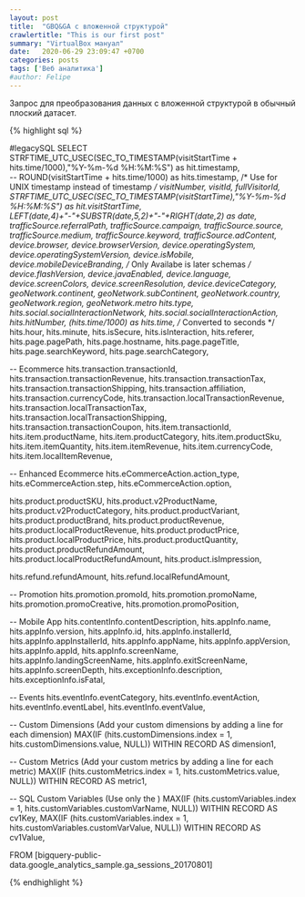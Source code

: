 ```yaml
---
layout: post
title:  "GBQ&GA с вложенной структурой"
crawlertitle: "This is our first post"
summary: "VirtualBox мануал"
date:   2020-06-29 23:09:47 +0700
categories: posts
tags: ['Веб аналитика']
#author: Felipe
---
```



Запрос для преобразования данных с вложенной структурой в обычный плоский датасет.



{% highlight sql %}

#legacySQL
SELECT
  STRFTIME_UTC_USEC(SEC_TO_TIMESTAMP(visitStartTime + hits.time/1000),"%Y-%m-%d %H:%M:%S") as hit.timestamp,  
  -- ROUND(visitStartTime + hits.time/1000) as hits.timestamp,   /* Use for UNIX timestamp instead of timestamp */
  visitNumber,
  visitId,
  fullVisitorId,
  STRFTIME_UTC_USEC(SEC_TO_TIMESTAMP(visitStartTime),"%Y-%m-%d %H:%M:%S") as hit.visitStartTime,  
  LEFT(date,4)+"-"+SUBSTR(date,5,2)+"-"+RIGHT(date,2) as date,
  trafficSource.referralPath,
  trafficSource.campaign,
  trafficSource.source,
  trafficSource.medium,
  trafficSource.keyword,
  trafficSource.adContent,
  device.browser,
  device.browserVersion,
  device.operatingSystem,
  device.operatingSystemVersion,
  device.isMobile,
  device.mobileDeviceBranding, /* Only Availabe is later schemas */
  device.flashVersion,
  device.javaEnabled,
  device.language,
  device.screenColors,
  device.screenResolution,
  device.deviceCategory,
  geoNetwork.continent,
  geoNetwork.subContinent,
  geoNetwork.country,
  geoNetwork.region,
  geoNetwork.metro
  hits.type,
  hits.social.socialInteractionNetwork,
  hits.social.socialInteractionAction,
  hits.hitNumber,
  (hits.time/1000) as hits.time, /* Converted to seconds */
  hits.hour,
  hits.minute,
  hits.isSecure,
  hits.isInteraction,
  hits.referer,
  hits.page.pagePath,
  hits.page.hostname,
  hits.page.pageTitle,
  hits.page.searchKeyword,
  hits.page.searchCategory,

  -- Ecommerce
  hits.transaction.transactionId,
  hits.transaction.transactionRevenue,
  hits.transaction.transactionTax,
  hits.transaction.transactionShipping,
  hits.transaction.affiliation,
  hits.transaction.currencyCode,
  hits.transaction.localTransactionRevenue,
  hits.transaction.localTransactionTax,
  hits.transaction.localTransactionShipping,
  hits.transaction.transactionCoupon,
  hits.item.transactionId,
  hits.item.productName,
  hits.item.productCategory,
  hits.item.productSku,
  hits.item.itemQuantity,
  hits.item.itemRevenue,
  hits.item.currencyCode,
  hits.item.localItemRevenue,

  -- Enhanced Ecommerce
  hits.eCommerceAction.action_type, 
  hits.eCommerceAction.step,
  hits.eCommerceAction.option,

  hits.product.productSKU, 
  hits.product.v2ProductName, 
  hits.product.v2ProductCategory, 
  hits.product.productVariant, 
  hits.product.productBrand, 
  hits.product.productRevenue, 
  hits.product.localProductRevenue, 
  hits.product.productPrice, 
  hits.product.localProductPrice, 
  hits.product.productQuantity, 
  hits.product.productRefundAmount, 
  hits.product.localProductRefundAmount, 
  hits.product.isImpression,

  hits.refund.refundAmount,
  hits.refund.localRefundAmount,

  -- Promotion
  hits.promotion.promoId,
  hits.promotion.promoName,
  hits.promotion.promoCreative,
  hits.promotion.promoPosition,

  -- Mobile App
  hits.contentInfo.contentDescription,
  hits.appInfo.name,
  hits.appInfo.version,
  hits.appInfo.id,
  hits.appInfo.installerId,
  hits.appInfo.appInstallerId,
  hits.appInfo.appName,
  hits.appInfo.appVersion,
  hits.appInfo.appId,
  hits.appInfo.screenName,
  hits.appInfo.landingScreenName,
  hits.appInfo.exitScreenName,
  hits.appInfo.screenDepth,
  hits.exceptionInfo.description,
  hits.exceptionInfo.isFatal,

  -- Events
  hits.eventInfo.eventCategory,
  hits.eventInfo.eventAction,
  hits.eventInfo.eventLabel,
  hits.eventInfo.eventValue,
  

   -- Custom Dimensions (Add your custom dimensions by adding a line for each dimension)
  MAX(IF (hits.customDimensions.index = 1, hits.customDimensions.value,  NULL)) WITHIN RECORD AS dimension1,
  
  -- Custom Metrics (Add your custom metrics by adding a line for each metric)
  MAX(IF (hits.customMetrics.index = 1, hits.customMetrics.value,  NULL)) WITHIN RECORD AS metric1,
  
  -- SQL Custom Variables (Use only the )
  MAX(IF (hits.customVariables.index = 1, hits.customVariables.customVarName,   NULL)) WITHIN RECORD AS cv1Key,
  MAX(IF (hits.customVariables.index = 1, hits.customVariables.customVarValue,  NULL)) WITHIN RECORD AS cv1Value,
 
FROM [bigquery-public-data.google_analytics_sample.ga_sessions_20170801]


{% endhighlight %}



